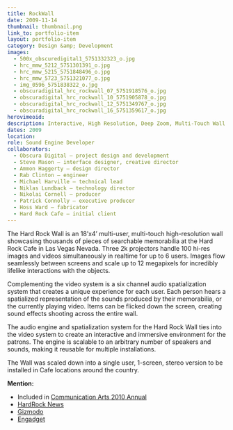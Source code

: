 ```yaml
---
title: RockWall
date: 2009-11-14
thumbnail: thumbnail.png
link_to: portfolio-item
layout: portfolio-item
category: Design &amp; Development
images:
  - 500x_obscuredigital1_5751332323_o.jpg
  - hrc_mmw_5212_5751301391_o.jpg
  - hrc_mmw_5215_5751848496_o.jpg
  - hrc_mmw_5723_5751321077_o.jpg
  - img_0596_5751838322_o.jpg
  - obscuradigital_hrc_rockwall_07_5751918576_o.jpg
  - obscuradigital_hrc_rockwall_10_5751905878_o.jpg
  - obscuradigital_hrc_rockwall_12_5751349767_o.jpg
  - obscuradigital_hrc_rockwall_16_5751359617_o.jpg
herovimeoid:
description: Interactive, High Resolution, Deep Zoom, Multi-Touch Wall
dates: 2009
location: 
role: Sound Engine Developer
collaborators:
  - Obscura Digital – project design and development
  - Steve Mason – interface designer, creative director
  - Ammon Haggerty – design director
  - Rab Clinton – engineer
  - Michael Harville – technical lead
  - Niklas Lundback – technology director
  - Nikolai Cornell – producer
  - Patrick Connolly – executive producer
  - Hoss Ward – fabricator
  - Hard Rock Cafe – initial client
---
```

The Hard Rock Wall is an 18’x4’ multi-user, multi-touch high-resolution wall showcasing thousands of pieces of searchable memorabilia at the Hard Rock Cafe in Las Vegas Nevada. Three 2k projectors handle 100 hi-res images and videos simultaneously in realtime for up to 6 users. Images flow seamlessly between screens and scale up to 12 megapixels for incredibly lifelike interactions with the objects.

Complementing the video system is a six channel audio spatialization system that creates a unique experience for each user. Each person hears a spatialized representation of the sounds produced by their memorabilia, or the currently playing video. Items can be flicked down the screen, creating sound effects shooting across the entire wall.

The audio engine and spatialization system for the Hard Rock Wall ties into the video system to create an interactive and immersive environment for the patrons. The engine is scalable to an arbitrary number of speakers and sounds, making it reusable for multiple installations.

The Wall was scaled down into a single user, 1-screen, stereo version to be installed in Cafe locations around the country.

**Mention:**

  * Included in [Communication Arts 2010 Annual](http://www.commarts.com/interactive/cai10/hardrockrockwall.html)
  * [HardRock News](http://blog.hardrock.com/post/2009/09/23/Hard-Rock-Cafe-Las-Vegas-Showcases-New-Tech.aspx)
  * [Gizmodo](http://gizmodo.com/5354784/video-amazing-18+foot-wide-super+hd-multi+user-multitouch-display)
  * [Engadget](http://www.engadget.com/2009/09/09/video-hard-rock-cafe-vegas-strip-gets-ginormous-interactive-roc/)
